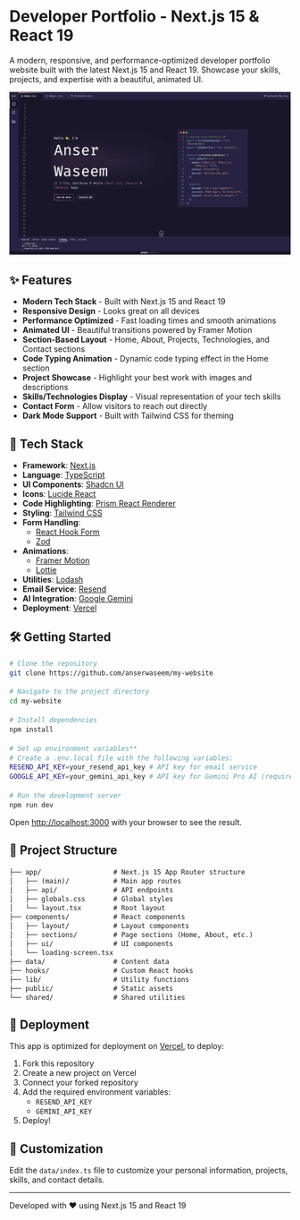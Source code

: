 # Developer Portfolio - Next.js 15 & React 19

A modern, responsive, and performance-optimized developer portfolio website built with the latest Next.js 15 and React 19. Showcase your skills, projects, and expertise with a beautiful, animated UI.

![Portfolio Website](public/imgs/anserwaseem.webp)

## ✨ Features

- **Modern Tech Stack** - Built with Next.js 15 and React 19
- **Responsive Design** - Looks great on all devices
- **Performance Optimized** - Fast loading times and smooth animations
- **Animated UI** - Beautiful transitions powered by Framer Motion
- **Section-Based Layout** - Home, About, Projects, Technologies, and Contact sections
- **Code Typing Animation** - Dynamic code typing effect in the Home section
- **Project Showcase** - Highlight your best work with images and descriptions
- **Skills/Technologies Display** - Visual representation of your tech skills
- **Contact Form** - Allow visitors to reach out directly
- **Dark Mode Support** - Built with Tailwind CSS for theming

## 🚀 Tech Stack

- **Framework**: [Next.js](https://nextjs.org/)
- **Language**: [TypeScript](https://www.typescriptlang.org/)
- **UI Components**: [Shadcn UI](https://ui.shadcn.com/)
- **Icons**: [Lucide React](https://lucide.dev/)
- **Code Highlighting**: [Prism React Renderer](https://github.com/FormidableLabs/prism-react-renderer)
- **Styling**: [Tailwind CSS](https://tailwindcss.com/)
- **Form Handling**: 
  - [React Hook Form](https://react-hook-form.com/)
  - [Zod](https://zod.dev/)
- **Animations**: 
  - [Framer Motion](https://www.framer.com/motion/)
  - [Lottie](https://lottiereact.com/)
- **Utilities**: [Lodash](https://lodash.com/)
- **Email Service**: [Resend](https://resend.com/)
- **AI Integration**: [Google Gemini](https://ai.google.dev/gemini/docs)
- **Deployment**: [Vercel](https://vercel.com/)

## 🛠️ Getting Started

```bash
# Clone the repository
git clone https://github.com/anserwaseem/my-website

# Navigate to the project directory
cd my-website

# Install dependencies
npm install

# Set up environment variables**
# Create a .env.local file with the following variables:
RESEND_API_KEY=your_resend_api_key # API key for email service
GOOGLE_API_KEY=your_gemini_api_key # API key for Gemini Pro AI (required for chat assistant)

# Run the development server
npm run dev
```

Open [http://localhost:3000](http://localhost:3000) with your browser to see the result.

## 📁 Project Structure

```
├── app/                  # Next.js 15 App Router structure
│   ├── (main)/           # Main app routes
│   ├── api/              # API endpoints
│   ├── globals.css       # Global styles
│   └── layout.tsx        # Root layout
├── components/           # React components
│   ├── layout/           # Layout components
│   ├── sections/         # Page sections (Home, About, etc.)
│   ├── ui/               # UI components
│   └── loading-screen.tsx
├── data/                 # Content data
├── hooks/                # Custom React hooks
├── lib/                  # Utility functions
├── public/               # Static assets
└── shared/               # Shared utilities
```

## 🚀 Deployment

This app is optimized for deployment on [Vercel](https://vercel.com/), to deploy:

1. Fork this repository
2. Create a new project on Vercel
3. Connect your forked repository
4. Add the required environment variables:
   - `RESEND_API_KEY`
   - `GEMINI_API_KEY`
5. Deploy!

## 🔧 Customization

Edit the `data/index.ts` file to customize your personal information, projects, skills, and contact details.

---

Developed with ❤️ using Next.js 15 and React 19
